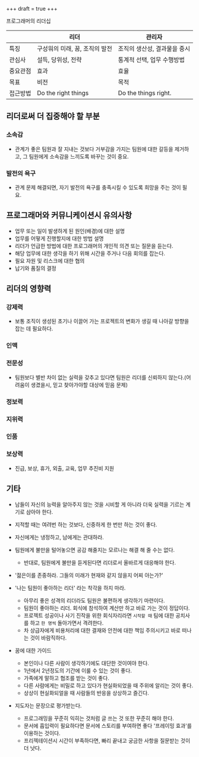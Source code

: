 +++
draft = true
+++

프로그래머의 리더십

|          | 리더                           | 관리자                       |
| -------- | ------------------------------ | ---------------------------- |
| 특징     | 구성워의 미래, 꿈, 조직의 발전 | 조직의 생산성, 결과물을 중시 |
| 관심사   | 설득, 당위성, 전략             | 통계적 선택, 업무 수행방법   |
| 중요관점 | 효과                           | 효율                         |
| 목표     | 비전                           | 목적                         |
| 접근방법 | Do the right things            | Do the things right.         |

## 리더로써 더 집중해야 할 부분

### 소속감

- 관계가 좋은 팀원과 잘 지내는 것보다 거부감을 가지는 팀원에 대한 갈등을 제거하고, 그 팀원에게 소속감을 느끼도록 바꾸는 것이 중요.

### 발전의 욕구

- 관계 문제 해결되면, 자기 발전의 욕구를 충족시킬 수 있도록 희망을 주는 것이 필요.

## 프로그래머와 커뮤니케이션시 유의사항

- 업무 또는 일이 발생하게 된 원인(배경)에 대한 설명
- 업무를 어떻게 진행할지에 대한 방법 설명
- 리더가 언급한 방법에 대한 프로그래머의 개인적 의견 또는 질문을 듣는다.
- 해당 업무에 대한 생각을 하기 위해 시간을 주거나 다음 회의를 잡는다.
- 필요 자원 및 리스크에 대한 협의
- 납기와 품질의 결정

## 리더의 영향력
### 강제력

- 보통 조직이 생성된 초기나 이끌어 가는 프로젝트의 변화가 생길 때 나아갈 방향을 잡는 데 필요하다.

### 인맥
### 전문성

- 팀원보다 별반 차이 없는 실력을 갖추고 있다면 팀원은 리더를 신뢰하지 않는다.(어려움이 생겼을시, 믿고 찾아가야할 대상에 믿음 문제)

### 정보력
### 지위력
### 인품
### 보상력

- 진급, 보상, 휴가, 외출, 교육, 업무 추진비 지원

## 기타

- 남들이 자신의 능력을 알아주지 않는 것을 시비할 게 아니라 더욱 실력을 기르는 계기로 삼아야 한다.
- 지적할 때는 여려번 하는 것보다, 신중하게 한 번만 하는 것이 좋다.
- 자신에게는 냉정하고, 남에게는 관대하라.
- 팀원에게 불만을 털어놓으면 공감 해줄지는 모르나는 해결 해 줄 수는 없다.
  - 반대로, 팀원에게 불만을 듣게된다면 리더로서 올바르게 대응해야 한다.

- '젊은이를 존중하라. 그들의 미래가 현재와 같지 않을지 어찌 아는가?'

- '나는 팀원이 좋아하는 리더' 라는 착각을 하지 마라.
  - 아무리 좋은 성격의 리더라도 팀원은 불편하게 생각하기 마련이다.
  - 팀원이 좋아하는 리더. 회식에 참석하여 계산만 하고 바로 가는 것이 정답이다.
  - 프로젝트 성공이나 사기 진작을 위한 회식자리라면 `시작할 때` 팀에 대한 공치사를 하고 `한 명씩` 돌아가면서 격려한다.
  - 차 상급자에게 비용처리에 대한 결재와 안전에 대한 책임 주의시키고 바로 떠나는 것이 바람직하다.

- 꿈에 대한 가이드
  - 본인이나 다른 사람이 생각하기에도 대단한 것이여야 한다.
  - 1년에서 2년정도의 기간에 이룰 수 있는 것이 좋다.
  - 가족에게 말하고 협조를 받는 것이 좋다.
  - 다른 사람에게는 비밀로 하고 있다가 현실화되었을 때 주위에 알리는 것이 좋다.
  - 상상이 현실화되얼을 때 사람들의 반응을 상상하고 즐긴다.

- 지도자는 문장으로 평가받는다.
  - 프로그래밍을 꾸준히 익히는 것처럼 글 쓰는 것 또한 꾸준히 해야 한다.
  - 문서에 흡입력이 필요하다면 문서에 스토리를 부여하면 좋다 '프레이밍 효과'를 이용하는 것이다.
  - 프리젝테이션시 시간이 부족하다면, 빠리 끝내고 궁금한 사항을 질문받는 것이 더 낫다.
